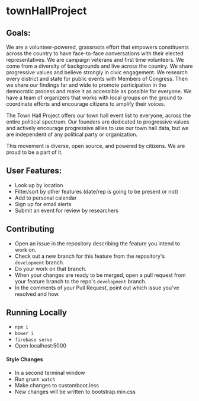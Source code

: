 # townHallProject

## Goals:
We are a volunteer-powered, grassroots effort that empowers constituents across the country to have face-to-face conversations with their elected representatives. We are campaign veterans and first time volunteers. We come from a diversity of backgrounds and live across the country. We share progressive values and believe strongly in civic engagement. We research every district and state for public events with Members of Congress. Then we share our findings far and wide to promote participation in the democratic process and make it as accessible as possible for everyone. We have a team of organizers that works with local groups on the ground to coordinate efforts and encourage citizens to amplify their voices.

The Town Hall Project offers our town hall event list to everyone, across the entire political spectrum. Our founders are dedicated to progressive values and actively encourage progressive allies to use our town hall data, but we are independent of any political party or organization.

This movement is diverse, open source, and powered by citizens. We are proud to be a part of it.

## User Features:
- Look up by location
- Filter/sort by other features (date/rep is going to be present or not)
- Add to personal calendar
- Sign up for email alerts
- Submit an event for review by researchers

## Contributing
- Open an issue in the repository describing the feature you intend to work on.
- Check out a new branch for this feature from the repository's `development` branch.
- Do your work on that branch.
- When your changes are ready to be merged, open a pull request from your feature branch to the repo's `development` branch.
- In the comments of your Pull Request, point out which issue you've resolved and how.

## Running Locally
- `npm i`
- `bower i`
- `firebase serve`
- Open localhost:5000

#### Style Changes
- In a second terminal window
- Run `grunt watch`
- Make changes to customboot.less
- New changes will be written to bootstrap.min.css
